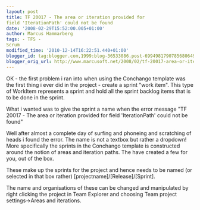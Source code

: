 ```yaml
---
layout: post
title: TF 20017 - The area or iteration provided for
field 'IterationPath' could not be found
date: '2008-02-29T15:52:00.005+01:00'
author: Marcus Hammarberg
tags: - TFS -
Scrum
modified_time: '2010-12-14T16:22:51.440+01:00'
blogger_id: tag:blogger.com,1999:blog-36533086.post-6994981790785680649
blogger_orig_url: http://www.marcusoft.net/2008/02/tf-20017-area-or-iteration-provided-for.html
---
```


OK - the first problem i ran into when using the Conchango template
was the first thing i ever did in the project - create a sprint "work
item". This type of WorkItem represents a sprint and hold all the sprint
backlog items that is to be done in the sprint.


What i wanted was to give the sprint a name when the error message "TF
20017 - The area or iteration provided for field 'IterationPath' could
not be found"


Well after almost a complete day of surfing and phoneing and scratching
of heads i found the error. The name is not a textbox but rather a
dropdown! More specifically the sprints in the Conchango template is
constructed around the notion of areas and iteration paths. The have
created a few for you, out of the box.


These make up the sprints for the project and hence needs to be named
(or selected in that box rather)
\[projectname\]/\[Release\]/\[Sprint\].


The name and organisations of these can be changed and manipulated by
right clicking the project in Team Explorer and choosing Team project
settings-\>Areas and iterations.
